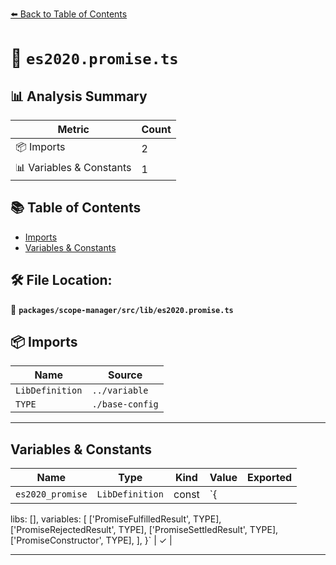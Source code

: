 [⬅️ Back to Table of Contents](../../../../index.md)

# 📄 `es2020.promise.ts`

## 📊 Analysis Summary

| Metric | Count |
|--------|-------|
| 📦 Imports | 2 |
| 📊 Variables & Constants | 1 |

## 📚 Table of Contents

- [Imports](#imports)
- [Variables & Constants](#variables-constants)

## 🛠️ File Location:
📂 **`packages/scope-manager/src/lib/es2020.promise.ts`**

## 📦 Imports

| Name | Source |
|------|--------|
| `LibDefinition` | `../variable` |
| `TYPE` | `./base-config` |


---

## Variables & Constants

| Name | Type | Kind | Value | Exported |
|------|------|------|-------|----------|
| `es2020_promise` | `LibDefinition` | const | `{
  libs: [],
  variables: [
    ['PromiseFulfilledResult', TYPE],
    ['PromiseRejectedResult', TYPE],
    ['PromiseSettledResult', TYPE],
    ['PromiseConstructor', TYPE],
  ],
}` | ✓ |


---